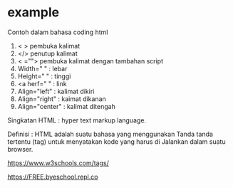 # example

Contoh dalam bahasa coding html

1. < > pembuka kalimat
2. </> penutup kalimat
3. < =""> pembuka kalimat dengan tambahan script
4. Width=" " : lebar
5. Height=" " : tinggi
6. <a herf=" " : link
7. Align="left" : kalimat dikiri
8. Align="right" : kaimat dikanan
9. Align="center" : kalimat ditengah

Singkatan HTML : hyper text markup language.

Definisi : HTML adalah suatu bahasa yang
menggunakan Tanda tanda tertentu (tag) untuk
menyatakan kode yang harus di Jalankan dalam suatu
browser.

https://www.w3schools.com/tags/
      
https://FREE.byeschool.repl.co
